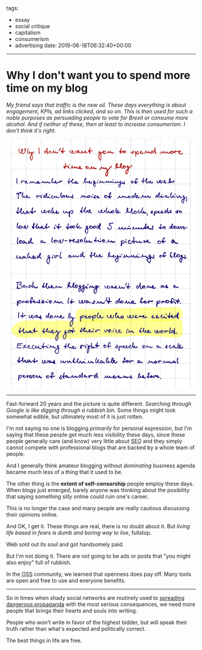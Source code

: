 tags:
  - essay
  - social critique
  - capitalism
  - consumerism
  - advertising
date: 2019-06-18T06:32:40+00:00

---

# Why I don't want you to spend more time on my blog

_My friend says that traffic is the new oil. These days everything is about engagement, KPIs, ad links clicked, and so on. This is then used for such a noble purposes as persuading people to vote for Brexit or consume more alcohol. And if neither of these, then at least to increase consumerism. I don't think it's right._

<!--
I remember the beginnings of the web. The ridiculous noise of model dialing that woke up the whole block; speeds so low, that it took good 5 minutes to download a low resolution picture of a naked girl and also the beginnings of blogs.

Back then blogging wasn't done as a profession. It wasn't done for profit. _It was done by people who were excited that they got their voice in the world._

_Executing the right of free speech_ on a scale that was unthinkable for a normal person of standard means before.
-->

![Page 1](page-1.jpg)

<!--
The web had its personality. Every writer was different and was talking freely about whatever he wanted. It was art of itself and as much as many bloggers were addicted to following their Google Analytics dashboard, the answer to what to do to have more readers was simple: _keep writing, improve your writing style and refine your message._

There were very few articles like _"6 reasons to be addicted to blog title generator"_, _"I migrated my blog away from Medium. Find out why."_ and so on.
-->

<!-- ![Page 2](page-2.jpg) -->

---

Fast-forward 20 years and the picture is quite different. _Searching through Google is like digging through a rubbish bin._ Some things might look somewhat edible, but ultimately most of it is just rotten.

I'm not saying no one is blogging _primarily_ for personal expression, but I'm saying that these people get much less visibility these days, since these people generally care (and know) very little about <abbr title="Search engine optimization">SEO</abbr> and they simply cannot compete with professional blogs that are backed by a whole team of people.

And I generally think amateur blogging without _dominating_ business agenda became much less of a thing that it used to be.

The other thing is the **extent of self-censorship** people employ these days. When blogs just emerged, barely anyone was thinking about the posibility that saying something silly online could ruin one's career.

This is no longer the case and many people are really cautious discussing their opinions online.

And OK, I get it. These things are real, there is no doubt about it. But _living life based in fears is dumb and boring way to live_, fullstop.

Web sold out its soul and got handsomely paid.

But I'm not doing it. There are not going to be ads or posts that "you might also enjoy" full of rubbish.

In the <abbr title="Open-source software">OSS</abbr> community, we learned that openness does pay off. Many tools are open and free to use and everyone benefits.

---

So in times when shady social networks are routinely used to [spreading dangerous propaganda][ted-on-brexit] with the most serious consequences, we need more people that brings their hearts and souls into writing.

People who won't write in favor of the highest bidder, but will speak their truth rather than what's expected and politically correct.

The best things in life are free.


[ted-on-brexit]: https://www.ted.com/talks/carole_cadwalladr_facebook_s_role_in_brexit_and_the_threat_to_democracy
